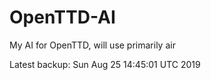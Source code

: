 # OpenTTD-AI
My AI for OpenTTD, will use primarily air

Latest backup: Sun Aug 25 14:45:01 UTC 2019
